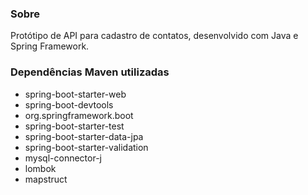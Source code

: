 ### Sobre
Protótipo de API para cadastro de contatos, desenvolvido com Java e Spring Framework.

### Dependências Maven utilizadas
- spring-boot-starter-web
- spring-boot-devtools
- org.springframework.boot
- spring-boot-starter-test
- spring-boot-starter-data-jpa
- spring-boot-starter-validation
- mysql-connector-j
- lombok
- mapstruct
